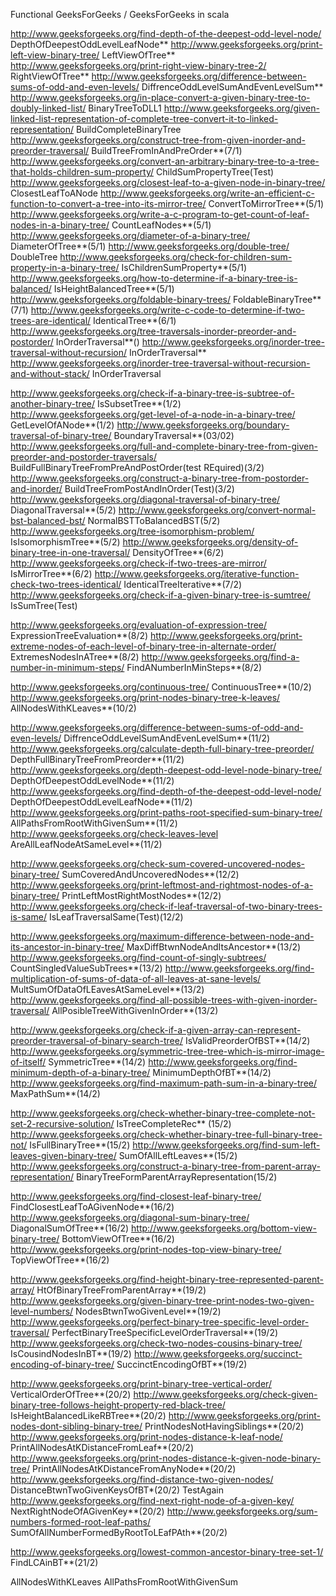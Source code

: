 Functional GeeksForGeeks /
GeeksForGeeks in scala

http://www.geeksforgeeks.org/find-depth-of-the-deepest-odd-level-node/         					DepthOfDeepestOddLevelLeafNode**
http://www.geeksforgeeks.org/print-left-view-binary-tree/										LeftViewOfTree**
http://www.geeksforgeeks.org/print-right-view-binary-tree-2/									RightViewOfTree**
http://www.geeksforgeeks.org/difference-between-sums-of-odd-and-even-levels/					DiffrenceOddLevelSumAndEvenLevelSum**
http://www.geeksforgeeks.org/in-place-convert-a-given-binary-tree-to-doubly-linked-list/		BinaryTreeToDLL1
http://www.geeksforgeeks.org/given-linked-list-representation-of-complete-tree-convert-it-to-linked-representation/ 	BuildCompleteBinaryTree
http://www.geeksforgeeks.org/construct-tree-from-given-inorder-and-preorder-traversal/ 			BuildTreeFromInAndPreOrder**(7/1)
http://www.geeksforgeeks.org/convert-an-arbitrary-binary-tree-to-a-tree-that-holds-children-sum-property/		ChildSumPropertyTree(Test)
http://www.geeksforgeeks.org/closest-leaf-to-a-given-node-in-binary-tree/						ClosestLeafToANode
http://www.geeksforgeeks.org/write-an-efficient-c-function-to-convert-a-tree-into-its-mirror-tree/	ConvertToMirrorTree**(5/1)
http://www.geeksforgeeks.org/write-a-c-program-to-get-count-of-leaf-nodes-in-a-binary-tree/		CountLeafNodes**(5/1)
http://www.geeksforgeeks.org/diameter-of-a-binary-tree/											DiameterOfTree**(5/1)
http://www.geeksforgeeks.org/double-tree/														DoubleTree
http://www.geeksforgeeks.org/check-for-children-sum-property-in-a-binary-tree/					IsChildrenSumProperty**(5/1)
http://www.geeksforgeeks.org/how-to-determine-if-a-binary-tree-is-balanced/						IsHeightBalancedTree**(5/1)
http://www.geeksforgeeks.org/foldable-binary-trees/												FoldableBinaryTree**(7/1)
http://www.geeksforgeeks.org/write-c-code-to-determine-if-two-trees-are-identical/				IdenticalTree**(6/1)
http://www.geeksforgeeks.org/tree-traversals-inorder-preorder-and-postorder/					InOrderTraversal**()
http://www.geeksforgeeks.org/inorder-tree-traversal-without-recursion/							InOrderTraversal**
http://www.geeksforgeeks.org/inorder-tree-traversal-without-recursion-and-without-stack/		InOrderTraversal

http://www.geeksforgeeks.org/check-if-a-binary-tree-is-subtree-of-another-binary-tree/			IsSubsetTree**(1/2)
http://www.geeksforgeeks.org/get-level-of-a-node-in-a-binary-tree/								GetLevelOfANode**(1/2)
http://www.geeksforgeeks.org/boundary-traversal-of-binary-tree/									BoundaryTraversal**(03/02)
http://www.geeksforgeeks.org/full-and-complete-binary-tree-from-given-preorder-and-postorder-traversals/	BuildFullBinaryTreeFromPreAndPostOrder(test REquired)(3/2)
http://www.geeksforgeeks.org/construct-a-binary-tree-from-postorder-and-inorder/				BuildTreeFromPostAndInOrder(Test)(3/2)
http://www.geeksforgeeks.org/diagonal-traversal-of-binary-tree/									DiagonalTraversal**(5/2)
http://www.geeksforgeeks.org/convert-normal-bst-balanced-bst/									NormalBSTToBalancedBST(5/2)
http://www.geeksforgeeks.org/tree-isomorphism-problem/											IsIsomorphismTree**(5/2)
http://www.geeksforgeeks.org/density-of-binary-tree-in-one-traversal/							DensityOfTree**(6/2)
http://www.geeksforgeeks.org/check-if-two-trees-are-mirror/										IsMirrorTree**(6/2)
http://www.geeksforgeeks.org/iterative-function-check-two-trees-identical/						IdenticalTreeIterative**(7/2)
http://www.geeksforgeeks.org/check-if-a-given-binary-tree-is-sumtree/							IsSumTree(Test)

http://www.geeksforgeeks.org/evaluation-of-expression-tree/										ExpressionTreeEvaluation**(8/2)
http://www.geeksforgeeks.org/print-extreme-nodes-of-each-level-of-binary-tree-in-alternate-order/	ExtremesNodesInATree**(8/2)
http://www.geeksforgeeks.org/find-a-number-in-minimum-steps/									FindANumberInMinSteps**(8/2)

http://www.geeksforgeeks.org/continuous-tree/													ContinuousTree**(10/2)
http://www.geeksforgeeks.org/print-nodes-binary-tree-k-leaves/									AllNodesWithKLeaves**(10/2)

http://www.geeksforgeeks.org/difference-between-sums-of-odd-and-even-levels/					DiffrenceOddLevelSumAndEvenLevelSum**(11/2)
http://www.geeksforgeeks.org/calculate-depth-full-binary-tree-preorder/							DepthFullBinaryTreeFromPreorder**(11/2)
http://www.geeksforgeeks.org/depth-deepest-odd-level-node-binary-tree/							DepthOfDeepestOddLevelNode**(11/2)
http://www.geeksforgeeks.org/find-depth-of-the-deepest-odd-level-node/							DepthOfDeepestOddLevelLeafNode**(11/2)
http://www.geeksforgeeks.org/print-paths-root-specified-sum-binary-tree/	   					AllPathsFromRootWithGivenSum**(11/2)
http://www.geeksforgeeks.org/check-leaves-level													AreAllLeafNodeAtSameLevel**(11/2)

http://www.geeksforgeeks.org/check-sum-covered-uncovered-nodes-binary-tree/						SumCoveredAndUncoveredNodes**(12/2)
http://www.geeksforgeeks.org/print-leftmost-and-rightmost-nodes-of-a-binary-tree/				PrintLeftMostRightMostNodes**(12/2)
http://www.geeksforgeeks.org/check-if-leaf-traversal-of-two-binary-trees-is-same/				IsLeafTraversalSame(Test)(12/2)

http://www.geeksforgeeks.org/maximum-difference-between-node-and-its-ancestor-in-binary-tree/   MaxDiffBtwnNodeAndItsAncestor**(13/2)
http://www.geeksforgeeks.org/find-count-of-singly-subtrees/										CountSingledValueSubTrees**(13/2)
http://www.geeksforgeeks.org/find-multiplication-of-sums-of-data-of-all-leaves-at-sane-levels/	MultSumOfDataOfLEavesAtSameLevel**(13/2)
http://www.geeksforgeeks.org/find-all-possible-trees-with-given-inorder-traversal/				AllPosibleTreeWithGivenInOrder**(13/2)

http://www.geeksforgeeks.org/check-if-a-given-array-can-represent-preorder-traversal-of-binary-search-tree/		IsValidPreorderOfBST**(14/2)
http://www.geeksforgeeks.org/symmetric-tree-tree-which-is-mirror-image-of-itself/				SymmetricTree**(14/2)
http://www.geeksforgeeks.org/find-minimum-depth-of-a-binary-tree/								MinimumDepthOfBT**(14/2)
http://www.geeksforgeeks.org/find-maximum-path-sum-in-a-binary-tree/							MaxPathSum**(14/2)

http://www.geeksforgeeks.org/check-whether-binary-tree-complete-not-set-2-recursive-solution/	IsTreeCompleteRec** (15/2)
http://www.geeksforgeeks.org/check-whether-binary-tree-full-binary-tree-not/					IsFullBinaryTree**(15/2)
http://www.geeksforgeeks.org/find-sum-left-leaves-given-binary-tree/							SumOfAllLeftLeaves**(15/2)
http://www.geeksforgeeks.org/construct-a-binary-tree-from-parent-array-representation/			BinaryTreeFormParentArrayRepresentation(15/2)

http://www.geeksforgeeks.org/find-closest-leaf-binary-tree/										FindClosestLeafToAGivenNode**(16/2)
http://www.geeksforgeeks.org/diagonal-sum-binary-tree/											DiagonalSumOfTree**(16/2)
http://www.geeksforgeeks.org/bottom-view-binary-tree/											BottomViewOfTree**(16/2)
http://www.geeksforgeeks.org/print-nodes-top-view-binary-tree/									TopViewOfTree**(16/2)


http://www.geeksforgeeks.org/find-height-binary-tree-represented-parent-array/					HtOfBinaryTreeFromParentArray**(19/2)
http://www.geeksforgeeks.org/given-binary-tree-print-nodes-two-given-level-numbers/				NodesBtwnTwoGivenLevel**(19/2)
http://www.geeksforgeeks.org/perfect-binary-tree-specific-level-order-traversal/				PerfectBinaryTreeSpecificLevelOrderTraversal**(19/2)
http://www.geeksforgeeks.org/check-two-nodes-cousins-binary-tree/								IsCousindNodesInBT**(19/2)
http://www.geeksforgeeks.org/succinct-encoding-of-binary-tree/									SuccinctEncodingOfBT**(19/2)

http://www.geeksforgeeks.org/print-binary-tree-vertical-order/									VerticalOrderOfTree**(20/2)
http://www.geeksforgeeks.org/check-given-binary-tree-follows-height-property-red-black-tree/	IsHeightBalancedLikeRBTree**(20/2)
http://www.geeksforgeeks.org/print-nodes-dont-sibling-binary-tree/								PrintNodesNotHavingSiblings**(20/2)
http://www.geeksforgeeks.org/print-nodes-distance-k-leaf-node/									PrintAllNodesAtKDistanceFromLeaf**(20/2)
http://www.geeksforgeeks.org/print-nodes-distance-k-given-node-binary-tree/						PrintAllNodesAtKDistanceFromAnyNode**(20/2)
http://www.geeksforgeeks.org/find-distance-two-given-nodes/										DistanceBtwnTwoGivenKeysOfBT*(20/2) TestAgain
http://www.geeksforgeeks.org/find-next-right-node-of-a-given-key/								NextRightNodeOfAGivenKey**(20/2)
http://www.geeksforgeeks.org/sum-numbers-formed-root-leaf-paths/								SumOfAllNumberFormedByRootToLEafPAth**(20/2)

http://www.geeksforgeeks.org/lowest-common-ancestor-binary-tree-set-1/							FindLCAinBT**(21/2)







AllNodesWithKLeaves
AllPathsFromRootWithGivenSum